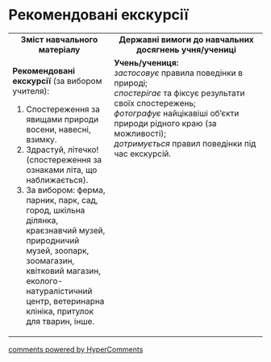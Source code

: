 <div id="hypercomments_widget" class="js-hypercomments-widget invisible"></div>

Рекомендовані екскурсії
=============================================

<table>
  <tr>
    <td width="40%" align="center"><b>Зміст навчального матеріалу<b></td>
    <td width="60%" align="center"><b>Державні вимоги до навчальних досягнень учня/учениці</b></td>
  </tr>
  <tr>
    <td width="40%" style="vertical-align:top !important;">
    <p><b>Рекомендовані екскурсії</b> (за вибором учителя):
    <ol>
      <li> Спостереження за явищами природи восени, навесні, взимку. </li>
      <li> Здрастуй, літечко! (спостереження за ознаками літа, що наближається).</li>
      <li> За вибором: ферма, парник, парк, сад, город, шкільна ділянка, краєзнавчий музей, природничий музей, зоопарк, зоомагазин, квітковий магазин, еколого-натуралістичний центр, ветеринарна клініка, притулок для тварин, інше.</li>
    </ol> 
    </p>
    </td>
    <td width="60%" style="vertical-align:top !important;">
    <b>Учень/учениця:</b><br>
<i>застосовує</i> правила поведінки в природі;<br>
<i>спостерігає</i> та фіксує результати своїх спостережень;<br>
<i>фотографує</i> найцікавіші об’єкти природи рідного краю (за можливості);<br>
<i>дотримується</i> правил поведінки під час екскурсій.
	</td>
  </tr>
</table>

<div class="js-hypercomments-container">
<a href="http://hypercomments.com" class="hc-link" title="comments widget">comments powered by HyperComments</a>
</div>